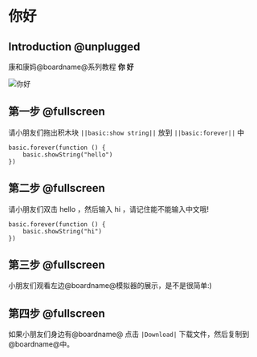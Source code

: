 # 你好

## Introduction @unplugged

康和康妈@boardname@系列教程 **你 好**

![你好](https://github.com/ihuanglei/pxt-ylwl-tutorials/blob/master/assets/buttone.gif?raw=true)

## 第一步 @fullscreen

请小朋友们拖出积木块 ``||basic:show string||`` 放到 ``||basic:forever||`` 中

```blocks
basic.forever(function () {
    basic.showString("hello")
})
```

## 第二步 @fullscreen

请小朋友们双击 hello ，然后输入 hi ，请记住能不能输入中文哦!

```blocks
basic.forever(function () {
    basic.showString("hi")
})
```

## 第三步 @fullscreen

小朋友们观看左边@boardname@模拟器的展示，是不是很简单:)

## 第四步 @fullscreen

如果小朋友们身边有@boardname@ 点击 ``|Download|`` 下载文件，然后复制到@boardname@中。
